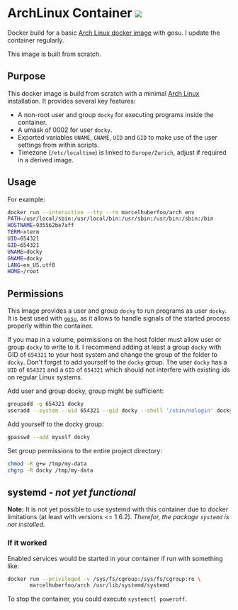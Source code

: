 # ArchLinux Container [![](https://badge.imagelayers.io/marcelhuberfoo/arch.svg)](https://imagelayers.io/?images=marcelhuberfoo/arch 'Get your own badge on imagelayers.io')

Docker build for a basic [Arch Linux docker image][archimage] with gosu. I update the container regularly.

This image is built from scratch.

## Purpose

This docker image is build from scratch with a minimal [Arch Linux][archlinux] installation.
It provides several key features:

* A non-root user and group `docky` for executing programs inside the container.
* A umask of 0002 for user `docky`.
* Exported variables `UNAME`, `GNAME`, `UID` and `GID` to make use of the user settings from within scripts.
* Timezone (`/etc/localtime`) is linked to `Europe/Zurich`, adjust if required in a derived image.

## Usage

For example:

```bash
docker run --interactive --tty --rm marcelhuberfoo/arch env
PATH=/usr/local/sbin:/usr/local/bin:/usr/sbin:/usr/bin:/sbin:/bin
HOSTNAME=935562be7aff
TERM=xterm
UID=654321
GID=654321
UNAME=docky
GNAME=docky
LANG=en_US.utf8
HOME=/root
```

## Permissions

This image provides a user and group `docky` to run programs as user `docky`. It is best used with [`gosu`][gosu], as it allows to handle signals of the started process properly within the container.

If you map in a volume, permissions on the host folder must allow user or group `docky` to write to it. I recommend adding at least a group `docky` with GID of `654321` to your host system and change the group of the folder to `docky`. Don't forget to add yourself to the `docky` group.
The user `docky` has a `UID` of `654321` and a `GID` of `654321` which should not interfere with existing ids on regular Linux systems.

Add user and group docky, group might be sufficient:
```bash
groupadd -g 654321 docky
useradd --system --uid 654321 --gid docky --shell '/sbin/nologin' docky
```

Add yourself to the docky group:
```bash
gpasswd --add myself docky
```

Set group permissions to the entire project directory:
```bash
chmod -R g+w /tmp/my-data
chgrp -R docky /tmp/my-data
```

## systemd - *not yet functional*

**Note:** It is not yet possible to use systemd with this container due to docker limitations (at least with versions <= 1.6.2). *Therefor, the package `systemd` is not installed.*

### If it worked

Enabled services would be started in your container if run with something like:

```bash
docker run --privileged -v /sys/fs/cgroup:/sys/fs/cgroup:ro \
       marcelhuberfoo/arch /usr/lib/systemd/systemd
```

To stop the container, you could execute ``systemctl poweroff``.

[archlinux]: https://www.archlinux.org
[gosu]: https://github.com/tianon/gosu
[archimage]: https://registry.hub.docker.com/u/marcelhuberfoo/arch/
